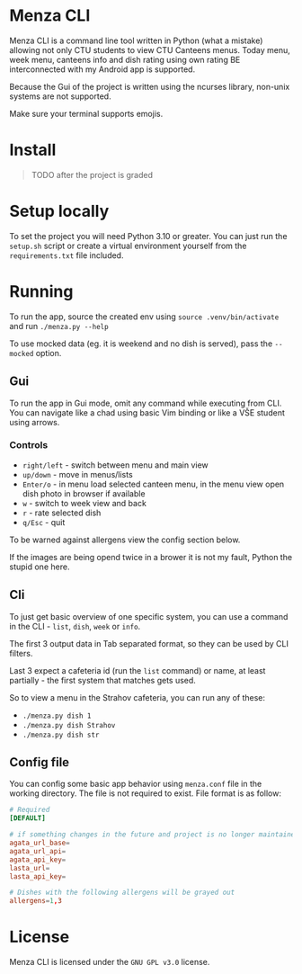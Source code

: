 # Menza CLI
Menza CLI is a command line tool written in Python (what a mistake)
allowing not only CTU students to view CTU Canteens menus.
Today menu, week menu, canteens info and dish rating using own rating BE
interconnected with my Android app is supported.

Because the Gui of the project is written using the ncurses library,
non-unix systems are not supported.

Make sure your terminal supports emojis.

# Install
> TODO after the project is graded

# Setup locally
To set the project you will need Python 3.10 or greater.
You can just run the `setup.sh` script or create a virtual environment yourself
from the `requirements.txt` file included.

# Running
To run the app, source the created env using `source .venv/bin/activate` and run `./menza.py --help`

To use mocked data (eg. it is weekend and no dish is served), pass the `--mocked` option.

## Gui
To run the app in Gui mode, omit any command while executing from CLI. You can navigate like
a chad using basic Vim binding or like a VŠE student using arrows.

### Controls
- `right/left` - switch between menu and main view
- `up/down` - move in menus/lists
- `Enter/o` - in menu load selected canteen menu, in the menu view open dish photo in browser if available
- `w` - switch to week view and back
- `r` - rate selected dish
- `q/Esc` - quit

To be warned against allergens view the config section below.

If the images are being opend twice in a brower it is not my fault, Python the stupid one here.


## Cli
To just get basic overview of one specific system, you can use a command in the CLI - `list`, `dish`, `week` or `info`.

The first 3 output data in Tab separated format, so they can be used by CLI filters.

Last 3 expect a cafeteria id (run the `list` command) or name, at least partially - the first system that matches gets used.

So to view a menu in the Strahov cafeteria, you can run any of these:
- `./menza.py dish 1`
- `./menza.py dish Strahov`
- `./menza.py dish str`

## Config file
You can config some basic app behavior using `menza.conf` file in the working directory. The file is not required to exist.
File format is as follow:

```conf
# Required
[DEFAULT]

# if something changes in the future and project is no longer maintained
agata_url_base=
agata_url_api=
agata_api_key=
lasta_url=
lasta_api_key=

# Dishes with the following allergens will be grayed out
allergens=1,3
```

# License
Menza CLI is licensed under the `GNU GPL v3.0` license.
